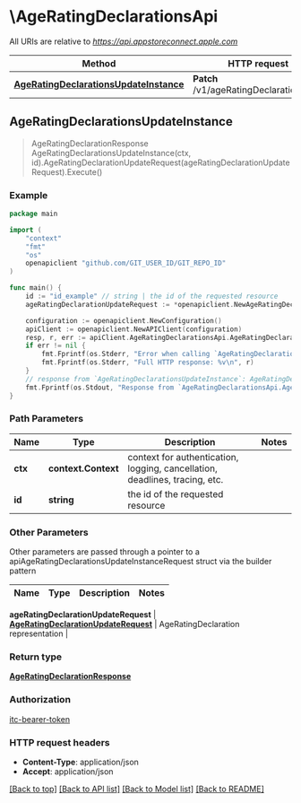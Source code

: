# \AgeRatingDeclarationsApi

All URIs are relative to *https://api.appstoreconnect.apple.com*

Method | HTTP request | Description
------------- | ------------- | -------------
[**AgeRatingDeclarationsUpdateInstance**](AgeRatingDeclarationsApi.md#AgeRatingDeclarationsUpdateInstance) | **Patch** /v1/ageRatingDeclarations/{id} | 



## AgeRatingDeclarationsUpdateInstance

> AgeRatingDeclarationResponse AgeRatingDeclarationsUpdateInstance(ctx, id).AgeRatingDeclarationUpdateRequest(ageRatingDeclarationUpdateRequest).Execute()



### Example

```go
package main

import (
    "context"
    "fmt"
    "os"
    openapiclient "github.com/GIT_USER_ID/GIT_REPO_ID"
)

func main() {
    id := "id_example" // string | the id of the requested resource
    ageRatingDeclarationUpdateRequest := *openapiclient.NewAgeRatingDeclarationUpdateRequest(*openapiclient.NewAgeRatingDeclarationUpdateRequestData("Type_example", "Id_example")) // AgeRatingDeclarationUpdateRequest | AgeRatingDeclaration representation

    configuration := openapiclient.NewConfiguration()
    apiClient := openapiclient.NewAPIClient(configuration)
    resp, r, err := apiClient.AgeRatingDeclarationsApi.AgeRatingDeclarationsUpdateInstance(context.Background(), id).AgeRatingDeclarationUpdateRequest(ageRatingDeclarationUpdateRequest).Execute()
    if err != nil {
        fmt.Fprintf(os.Stderr, "Error when calling `AgeRatingDeclarationsApi.AgeRatingDeclarationsUpdateInstance``: %v\n", err)
        fmt.Fprintf(os.Stderr, "Full HTTP response: %v\n", r)
    }
    // response from `AgeRatingDeclarationsUpdateInstance`: AgeRatingDeclarationResponse
    fmt.Fprintf(os.Stdout, "Response from `AgeRatingDeclarationsApi.AgeRatingDeclarationsUpdateInstance`: %v\n", resp)
}
```

### Path Parameters


Name | Type | Description  | Notes
------------- | ------------- | ------------- | -------------
**ctx** | **context.Context** | context for authentication, logging, cancellation, deadlines, tracing, etc.
**id** | **string** | the id of the requested resource | 

### Other Parameters

Other parameters are passed through a pointer to a apiAgeRatingDeclarationsUpdateInstanceRequest struct via the builder pattern


Name | Type | Description  | Notes
------------- | ------------- | ------------- | -------------

 **ageRatingDeclarationUpdateRequest** | [**AgeRatingDeclarationUpdateRequest**](AgeRatingDeclarationUpdateRequest.md) | AgeRatingDeclaration representation | 

### Return type

[**AgeRatingDeclarationResponse**](AgeRatingDeclarationResponse.md)

### Authorization

[itc-bearer-token](../README.md#itc-bearer-token)

### HTTP request headers

- **Content-Type**: application/json
- **Accept**: application/json

[[Back to top]](#) [[Back to API list]](../README.md#documentation-for-api-endpoints)
[[Back to Model list]](../README.md#documentation-for-models)
[[Back to README]](../README.md)

